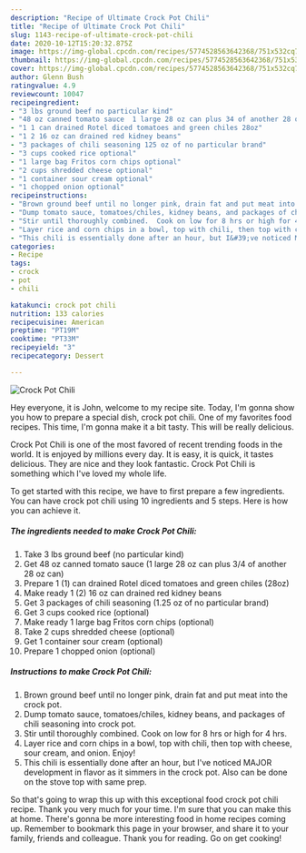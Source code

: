 ```yaml
---
description: "Recipe of Ultimate Crock Pot Chili"
title: "Recipe of Ultimate Crock Pot Chili"
slug: 1143-recipe-of-ultimate-crock-pot-chili
date: 2020-10-12T15:20:32.875Z
image: https://img-global.cpcdn.com/recipes/5774528563642368/751x532cq70/crock-pot-chili-recipe-main-photo.jpg
thumbnail: https://img-global.cpcdn.com/recipes/5774528563642368/751x532cq70/crock-pot-chili-recipe-main-photo.jpg
cover: https://img-global.cpcdn.com/recipes/5774528563642368/751x532cq70/crock-pot-chili-recipe-main-photo.jpg
author: Glenn Bush
ratingvalue: 4.9
reviewcount: 10047
recipeingredient:
- "3 lbs ground beef no particular kind"
- "48 oz canned tomato sauce  1 large 28 oz can plus 34 of another 28 oz can"
- "1 1 can drained Rotel diced tomatoes and green chiles 28oz"
- "1 2 16 oz can drained red kidney beans"
- "3 packages of chili seasoning 125 oz of no particular brand"
- "3 cups cooked rice optional"
- "1 large bag Fritos corn chips optional"
- "2 cups shredded cheese optional"
- "1 container sour cream optional"
- "1 chopped onion optional"
recipeinstructions:
- "Brown ground beef until no longer pink, drain fat and put meat into the crock pot."
- "Dump tomato sauce, tomatoes/chiles, kidney beans, and packages of chili seasoning into crock pot."
- "Stir until thoroughly combined.  Cook on low for 8 hrs or high for 4 hrs."
- "Layer rice and corn chips in a bowl, top with chili, then top with cheese, sour cream, and onion. Enjoy!"
- "This chili is essentially done after an hour, but I&#39;ve noticed MAJOR development in flavor as it simmers in the crock pot. Also can be done on the stove top with same prep."
categories:
- Recipe
tags:
- crock
- pot
- chili

katakunci: crock pot chili 
nutrition: 133 calories
recipecuisine: American
preptime: "PT19M"
cooktime: "PT33M"
recipeyield: "3"
recipecategory: Dessert

---
```



![Crock Pot Chili](https://img-global.cpcdn.com/recipes/5774528563642368/751x532cq70/crock-pot-chili-recipe-main-photo.jpg)

Hey everyone, it is John, welcome to my recipe site. Today, I'm gonna show you how to prepare a special dish, crock pot chili. One of my favorites food recipes. This time, I'm gonna make it a bit tasty. This will be really delicious.



Crock Pot Chili is one of the most favored of recent trending foods in the world. It is enjoyed by millions every day. It is easy, it is quick, it tastes delicious. They are nice and they look fantastic. Crock Pot Chili is something which I've loved my whole life.


To get started with this recipe, we have to first prepare a few ingredients. You can have crock pot chili using 10 ingredients and 5 steps. Here is how you can achieve it.

<!--inarticleads1-->

##### The ingredients needed to make Crock Pot Chili:

1. Take 3 lbs ground beef (no particular kind)
1. Get 48 oz canned tomato sauce  (1 large 28 oz can plus 3/4 of another 28 oz can)
1. Prepare 1 (1) can drained Rotel diced tomatoes and green chiles (28oz)
1. Make ready 1 (2) 16 oz can drained red kidney beans
1. Get 3 packages of chili seasoning (1.25 oz of no particular brand)
1. Get 3 cups cooked rice (optional)
1. Make ready 1 large bag Fritos corn chips (optional)
1. Take 2 cups shredded cheese (optional)
1. Get 1 container sour cream (optional)
1. Prepare 1 chopped onion (optional)




<!--inarticleads2-->

##### Instructions to make Crock Pot Chili:

1. Brown ground beef until no longer pink, drain fat and put meat into the crock pot.
1. Dump tomato sauce, tomatoes/chiles, kidney beans, and packages of chili seasoning into crock pot.
1. Stir until thoroughly combined.  Cook on low for 8 hrs or high for 4 hrs.
1. Layer rice and corn chips in a bowl, top with chili, then top with cheese, sour cream, and onion. Enjoy!
1. This chili is essentially done after an hour, but I&#39;ve noticed MAJOR development in flavor as it simmers in the crock pot. Also can be done on the stove top with same prep.




So that's going to wrap this up with this exceptional food crock pot chili recipe. Thank you very much for your time. I'm sure that you can make this at home. There's gonna be more interesting food in home recipes coming up. Remember to bookmark this page in your browser, and share it to your family, friends and colleague. Thank you for reading. Go on get cooking!
